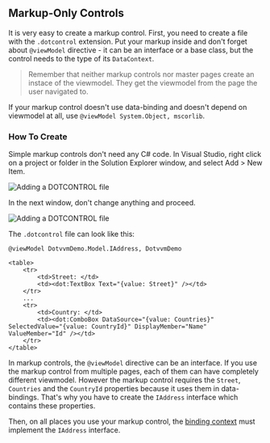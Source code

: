 ## Markup-Only Controls

It is very easy to create a markup control. First, you need to create a file with the `.dotcontrol` extension.
Put your markup inside and don't forget about `@viewModel` directive - it can be an interface or a base class,
but the control needs to the type of its `DataContext`.

>Remember that neither markup controls nor master pages create an instace of the viewmodel. They get the viewmodel from the page the user navigated to.  

If your markup control doesn't use data-binding and doesn't depend on viewmodel at all, use `@viewModel System.Object, mscorlib`.


### How To Create

Simple markup controls don't need any C# code. In Visual Studio, right click on a project or folder in the Solution Explorer window, and select Add > New Item.

<p><img src="{imageDir}control-development-markup-only-controls-1.png" alt="Adding a DOTCONTROL file" /></p>

In the next window, don't change anything and proceed.

<p><img src="{imageDir}control-development-markup-only-controls-2.png" alt="Adding a DOTCONTROL file" /></p>

The `.dotcontrol` file can look like this:

```DOTHTML
@viewModel DotvvmDemo.Model.IAddress, DotvvmDemo

<table>
    <tr>
        <td>Street: </td>
        <td><dot:TextBox Text="{value: Street}" /></td>
    </tr>
    ...
    <tr>
        <td>Country: </td>
        <td><dot:ComboBox DataSource="{value: Countries}" SelectedValue="{value: CountryId}" DisplayMember="Name" ValueMember="Id" /></td>
    </tr>
</table>
```

In markup controls, the `@viewModel` directive can be an interface. If you use the markup control from multiple pages, each of them can have completely different viewmodel.
However the markup control requires the `Street`, `Countries` and the `CountryId` properties because it uses them in data-bindings. That's why you have to create the `IAddress` 
interface which contains these properties. 

Then, on all places you use your markup control, the [binding context](/docs/tutorials/basics-binding-context/{branch}) must implement the `IAddress` interface. 

